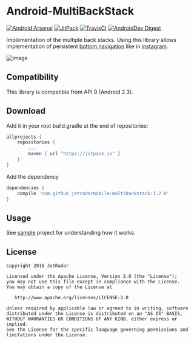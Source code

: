 Android-MultiBackStack
======================

[![Android Arsenal](https://img.shields.io/badge/Android%20Arsenal-MultiBackStack-brightgreen.svg?style=flat)](http://android-arsenal.com/details/1/3636)
[![JitPack](https://jitpack.io/v/jetradarmobile/multibackstack.svg)](https://jitpack.io/#jetradarmobile/multibackstack)
[![TravisCI](https://travis-ci.org/JetradarMobile/multibackstack.svg?branch=master)](https://travis-ci.org/JetradarMobile/android-multibackstack)
[![AndroidDev Digest](https://img.shields.io/badge/AndroidDev%20Digest-%2396-blue.svg)](https://www.androiddevdigest.com/digest-96/)

Implementation of the multiple back stacks. Using this library allows implementation of persistent [bottom navigation][1] like in [instagram][2].

![image][3]


Compatibility
-------------

This library is compatible from API 9 (Android 2.3).


Download
--------

Add it in your root build.gradle at the end of repositories:

```groovy
allprojects {
    repositories {
        ...
        maven { url "https://jitpack.io" }
    }
}
```

Add the dependency

```groovy
dependencies {
    compile 'com.github.jetradarmobile:multibackstack:1.2.0'
}
```


Usage
-----

See [sample][4] project for understanding how it works.


License
-------

    Copyright 2016 JetRadar

    Licensed under the Apache License, Version 2.0 (the "License");
    you may not use this file except in compliance with the License.
    You may obtain a copy of the License at
    
       http://www.apache.org/licenses/LICENSE-2.0
    
    Unless required by applicable law or agreed to in writing, software
    distributed under the License is distributed on an "AS IS" BASIS,
    WITHOUT WARRANTIES OR CONDITIONS OF ANY KIND, either express or implied.
    See the License for the specific language governing permissions and
    limitations under the License.


[1]: https://www.google.com/design/spec/components/bottom-navigation.html
[2]: https://play.google.com/store/apps/details?id=com.instagram.android
[3]: https://raw.githubusercontent.com/JetradarMobile/multibackstack/master/art/img_promo.jpg
[4]: https://github.com/JetradarMobile/android-multibackstack/tree/master/multibackstack-sample
